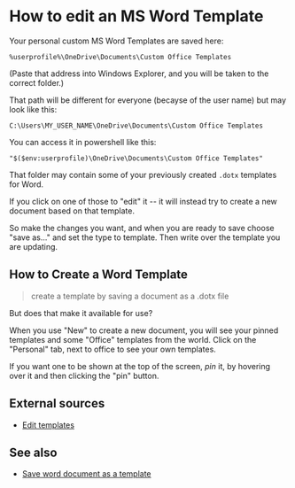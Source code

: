 ﻿# How to edit an MS Word Template

Your personal custom MS Word Templates are saved here:

	%userprofile%\OneDrive\Documents\Custom Office Templates

(Paste that address into Windows Explorer, and you will be taken to the correct folder.)

That path will be different for everyone (becayse of the user name) but may look like this:

	C:\Users\MY_USER_NAME\OneDrive\Documents\Custom Office Templates

You can access it in powershell like this:

	"$($env:userprofile)\OneDrive\Documents\Custom Office Templates"

That folder may contain some of your previously created `.dotx` templates for Word.

If you click on one of those to "edit" it -- it will instead try to create a new document based on that template.

So make the changes you want, and when you are ready to save choose "save as..." and set the type to template. Then write over the template you are updating.


## How to Create a Word Template

> create a template by saving a document as a .dotx file

But does that make it available for use?


When you use "New" to create a new document, you will see your pinned templates and some "Office" templates from the world. Click on the "Personal" tab, next to office to see your own templates.

If you want one to be shown at the top of the screen, *pin* it, by hovering over it and then clicking the "pin" button.




## External sources

- [Edit templates](https://support.microsoft.com/en-us/office/edit-templates-b2cb7adb-aec2-429f-81fd-3d5bd33cf264)


## See also

- [Save word document as a template](../winword/save_word_as_template.md)